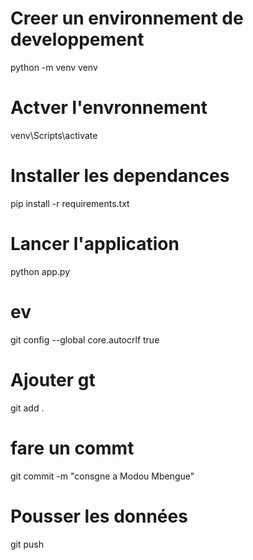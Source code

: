 # Creer un environnement de developpement
python -m venv venv

# Actver l'envronnement
venv\Scripts\activate

# Installer les dependances
pip install -r requirements.txt

# Lancer l'application
python app.py

# ev
git config --global core.autocrlf true  

# Ajouter gt
git add .

# fare un commt
git commit -m "consgne a Modou Mbengue"

# Pousser les données
git push 